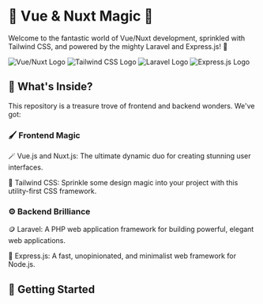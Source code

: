 # 🌟 Vue & Nuxt Magic 🌟

Welcome to the fantastic world of Vue/Nuxt development, sprinkled with Tailwind CSS, and powered by the mighty Laravel and Express.js! 🚀

![Vue/Nuxt Logo](https://vuejs.org/images/logo.png)
![Tailwind CSS Logo](https://tailwindcss.com/_next/static/media/tailwindcss-mark.3c5441fc7a190fb1800d4a5c7f07ba4b1345a9c8.svg)
![Laravel Logo](https://laravel.com/img/logomark.min.svg)
![Express.js Logo](https://expressjs.com/images/express-facebook-share.png)

## 🎨 What's Inside?

This repository is a treasure trove of frontend and backend wonders. We've got:

### 🖌️ Frontend Magic

🪄 Vue.js and Nuxt.js: The ultimate dynamic duo for creating stunning user interfaces.

🌈 Tailwind CSS: Sprinkle some design magic into your project with this utility-first CSS framework.

### ⚙️ Backend Brilliance

🪙 Laravel: A PHP web application framework for building powerful, elegant web applications.

🚀 Express.js: A fast, unopinionated, and minimalist web framework for Node.js.

## 🚀 Getting Started

